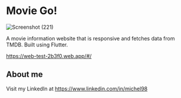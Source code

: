 
# Movie Go!
![Screenshot (221)](https://user-images.githubusercontent.com/40787439/120294865-40c64600-c2e4-11eb-94d4-22fcb582967c.png)

A movie information website that is responsive and fetches data from TMDB.
Built using Flutter.

https://web-test-2b3f0.web.app/#/

## About me

Visit my LinkedIn at https://www.linkedin.com/in/michel98





